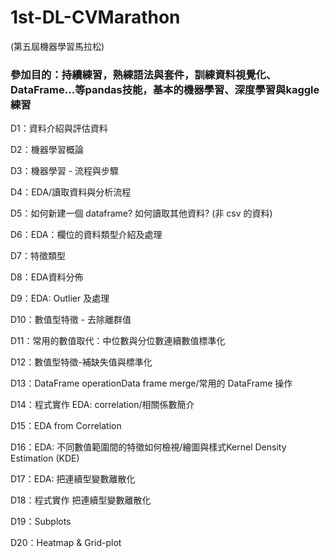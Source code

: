 # 1st-DL-CVMarathon

(第五屆機器學習馬拉松)

### 參加目的：持續練習，熟練語法與套件，訓練資料視覺化、DataFrame...等pandas技能，基本的機器學習、深度學習與kaggle練習

D1：資料介紹與評估資料

D2：機器學習概論

D3：機器學習 - 流程與步驟

D4：EDA/讀取資料與分析流程

D5：如何新建一個 dataframe? 如何讀取其他資料? (非 csv 的資料)

D6：EDA：欄位的資料類型介紹及處理

D7：特徵類型

D8：EDA資料分佈

D9：EDA: Outlier 及處理

D10：數值型特徵 - 去除離群值

D11：常用的數值取代：中位數與分位數連續數值標準化

D12：數值型特徵-補缺失值與標準化

D13：DataFrame operationData frame merge/常用的 DataFrame 操作

D14：程式實作 EDA: correlation/相關係數簡介

D15：EDA from Correlation

D16：EDA: 不同數值範圍間的特徵如何檢視/繪圖與樣式Kernel Density Estimation (KDE)

D17：EDA: 把連續型變數離散化

D18：程式實作 把連續型變數離散化

D19：Subplots

D20：Heatmap & Grid-plot
